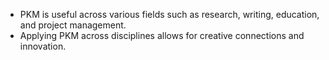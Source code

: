 - PKM is useful across various fields such as research, writing, education, and project management.
- Applying PKM across disciplines allows for creative connections and innovation.